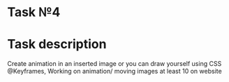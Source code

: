 # Task №4

# Task description

Create animation in an inserted image or you can draw yourself using CSS @Keyframes, Working on animation/ moving images at least 10 on website
